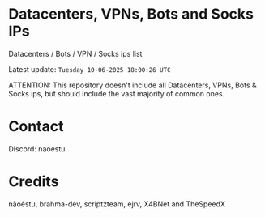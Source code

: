 # Datacenters, VPNs, Bots and Socks IPs
 
Datacenters / Bots / VPN / Socks ips list

Latest update: `Tuesday 10-06-2025 18:00:26 UTC` 

ATTENTION: This repository doesn't include all Datacenters, VPNs, Bots & Socks ips, 
but should include the vast majority of common ones.

# Contact
Discord: naoestu

# Credits
nãoéstu, brahma-dev, scriptzteam, ejrv, X4BNet and TheSpeedX
